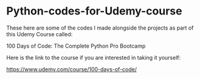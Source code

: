# Python-codes-for-Udemy-course


These here are some of the codes I made alongside the projects as part of this Udemy Course called:


100 Days of Code: The Complete Python Pro Bootcamp


Here is the link to the course if you are interested in taking it yourself:


https://www.udemy.com/course/100-days-of-code/
